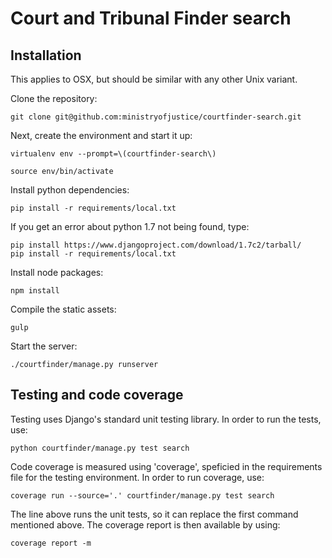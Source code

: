 Court and Tribunal Finder search
==================

## Installation

This applies to OSX, but should be similar with any other Unix variant.

Clone the repository:

    git clone git@github.com:ministryofjustice/courtfinder-search.git

Next, create the environment and start it up:

    virtualenv env --prompt=\(courtfinder-search\)

    source env/bin/activate

Install python dependencies:

    pip install -r requirements/local.txt

If you get an error about python 1.7 not being found, type:

    pip install https://www.djangoproject.com/download/1.7c2/tarball/
    pip install -r requirements/local.txt


Install node packages:

    npm install

Compile the static assets:

    gulp

Start the server:

    ./courtfinder/manage.py runserver

## Testing and code coverage

Testing uses Django's standard unit testing library. In order to run the tests, use:

    python courtfinder/manage.py test search

Code coverage is measured using 'coverage', speficied in the requirements file for the testing environment. In order to run coverage, use:

    coverage run --source='.' courtfinder/manage.py test search

The line above runs the unit tests, so it can replace the first command mentioned above. The coverage report is then available by using:

    coverage report -m

